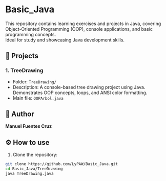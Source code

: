 # Basic_Java

This repository contains learning exercises and projects in Java, covering Object-Oriented Programming (OOP), console applications, and basic programming concepts.  
Ideal for study and showcasing Java development skills.

## 📂 Projects

### 1. TreeDrawing
- Folder: `TreeDrawing/`
- Description: A console-based tree drawing project using Java.  
  Demonstrates OOP concepts, loops, and ANSI color formatting.  
- Main file: `OOPArbol.java`

## 🧠 Author
**Manuel Fuentes Cruz**  

## ⚙️ How to use
1. Clone the repository:
```bash
git clone https://github.com/LyPAW/Basic_Java.git
cd Basic_Java/TreeDrawing
java TreeDrawing.java


